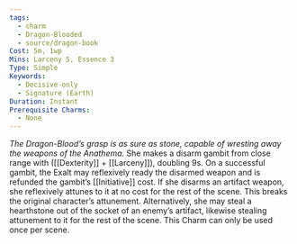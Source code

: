 ```yaml
---
tags:
  - charm
  - Dragon-Blooded
  - source/dragon-book
Cost: 5m, 1wp
Mins: Larceny 5, Essence 3
Type: Simple
Keywords:
  - Decisive-only
  - Signature (Earth)
Duration: Instant
Prerequisite Charms:
  - None
---
```

*The Dragon-Blood’s grasp is as sure as stone, capable of wresting away the weapons of the Anathema.*
She makes a disarm gambit from close range with ([[Dexterity]] + [[Larceny]]), doubling 9s. On a successful gambit, the Exalt may reflexively ready the disarmed weapon and is refunded the gambit’s [[Initiative]] cost. If she disarms an artifact weapon, she reflexively attunes to it at no cost for the rest of the scene. This breaks the original character’s attunement. Alternatively, she may steal a hearthstone out of the socket of an enemy’s artifact, likewise stealing attunement to it for the rest of the scene. This Charm can only be used once per scene.